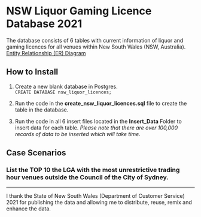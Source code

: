 # NSW Liquor Gaming Licence Database 2021
The database consists of 6 tables with current information of liquor and gaming licences for all venues within New South Wales (NSW, Australia). 
[Entity Relationship (ER) Diagram](https://github.com/colinpty/NSW_Liquor_Gaming_data/blob/main/NSW_Licence_ERD.jpg)

## How to Install

1. Create a new blank database in Postgres.  
	`CREATE DATABASE nsw_liquor_licences;`

2. Run the code in the **create_nsw_liquor_licences.sql** file to create the table in the database.

3. Run the code in all 6 insert files located in the **Insert_Data** Folder to insert data for each table. *Please note that there are over 100,000 records of data to be inserted which will take time.*



## Case Scenarios


### List the TOP 10 the LGA with the most unrestrictive trading hour venues outside the Council of the City of Sydney.












***

I thank the State of New South Wales (Department of Customer Service) 2021 for publishing the data and allowing me to distribute, reuse, remix and enhance the data.
